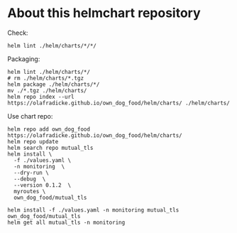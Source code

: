About this helmchart repository
===============================

Check:

```
helm lint ./helm/charts/*/*/
```

Packaging:

```
helm lint ./helm/charts/*/
# rm ./helm/charts/*.tgz
helm package ./helm/charts/*/
mv ./*.tgz ./helm/charts/
helm repo index --url https://olafradicke.github.io/own_dog_food/helm/charts/ ./helm/charts/
```

Use chart repo:

```
helm repo add own_dog_food https://olafradicke.github.io/own_dog_food/helm/charts/
helm repo update
helm search repo mutual_tls
helm install \
  -f ./values.yaml \
  -n monitoring  \
  --dry-run \
  --debug  \
  --version 0.1.2  \
  myroutes \
  own_dog_food/mutual_tls

helm install -f ./values.yaml -n monitoring mutual_tls own_dog_food/mutual_tls
helm get all mutual_tls -n monitoring
```
